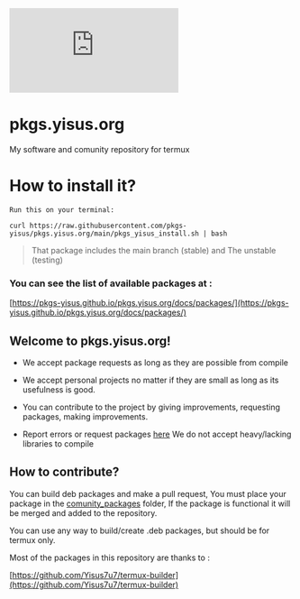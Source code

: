 ![image](https://opengraph.githubassets.com/91871daab983cd69e18846c4f5c40a547e91638b3fe6064d81d9bb4574d95e73/pkgs-yisus/pkgs.yisus.org) 

# pkgs.yisus.org
My software and comunity repository for termux 

# How to install it? 
`Run this on your terminal:`

```
curl https://raw.githubusercontent.com/pkgs-yisus/pkgs.yisus.org/main/pkgs_yisus_install.sh | bash
```

> That package includes the main branch (stable) and 
The unstable (testing)

### You can see the list of available packages at :

[https://pkgs-yisus.github.io/pkgs.yisus.org/docs/packages/](https://pkgs-yisus.github.io/pkgs.yisus.org/docs/packages/) 

## Welcome to pkgs.yisus.org! 

- We accept package requests as long as they are possible from 
compile

- We accept personal projects no matter if they are small 
as long as its usefulness is good. 

- You can contribute to the project by giving improvements, requesting packages, 
making improvements. 

- Report errors or request packages [here](https://github.com/Yisus7u7/pkgs.yisus.org/issues) 
We do not accept heavy/lacking libraries to compile 

## How to contribute? 

You can build deb packages and make a pull request, 
You must place your package in the [comunity_packages](https://github.com/pkgs-yisus/pkgs.yisus.org/tree/main/comunity_packages) folder, 
If the package is functional it will be merged and added 
to the repository. 

You can use any way to build/create .deb packages, but 
should be for termux only. 

Most of the packages in this repository are thanks to :

[https://github.com/Yisus7u7/termux-builder](https://github.com/Yisus7u7/termux-builder) 


